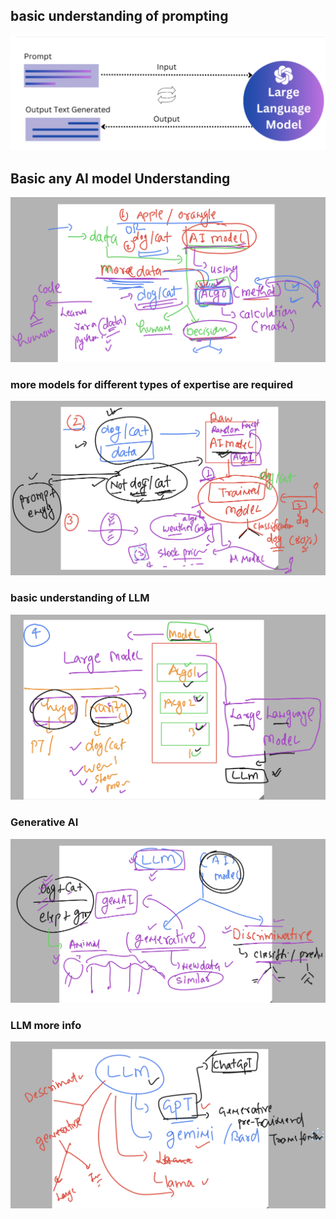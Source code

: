 ## basic understanding of prompting 

<img src="promp1.png">

## Basic any AI model Understanding 

<img src="ai1.png">

### more models for different types of expertise are required 

<img src="ai2.png">

### basic understanding of LLM 

<img src="llm1.png">

### Generative AI 

<img src="genai1.png">

### LLM more info 

<img src="llm11.png">


